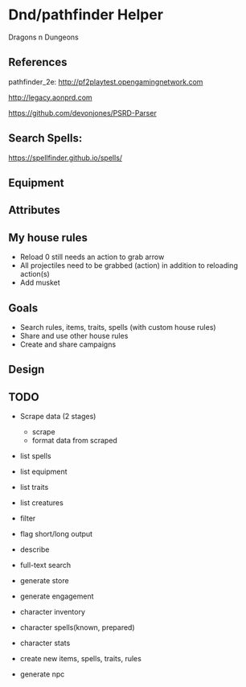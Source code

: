 # Dnd/pathfinder Helper

Dragons n Dungeons

## References

pathfinder_2e: http://pf2playtest.opengamingnetwork.com

http://legacy.aonprd.com

https://github.com/devonjones/PSRD-Parser

## Search Spells: 

https://spellfinder.github.io/spells/

## Equipment

## Attributes 

## My house rules

  - Reload 0 still needs an action to grab arrow
  - All projectiles need to be grabbed (action) in addition to reloading action(s)
  -  Add musket 
  
## Goals 

  - Search rules, items, traits, spells (with custom house rules)
  - Share and use other house rules
  - Create and share campaigns

## Design



## TODO

  - Scrape data (2 stages)
    - scrape
    - format data from scraped
  
  - list spells
  - list equipment
  - list traits
  - list creatures
  - filter
  - flag short/long output
  - describe
  - full-text search
  - generate store
  - generate engagement
  - character inventory
  - character spells(known, prepared)
  - character stats
  - create new items, spells, traits, rules
  - generate npc

  
